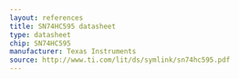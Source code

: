 ```yaml
---
layout: references
title: SN74HC595 datasheet
type: datasheet
chip: SN74HC595
manufacturer: Texas Instruments
source: http://www.ti.com/lit/ds/symlink/sn74hc595.pdf
---
```

